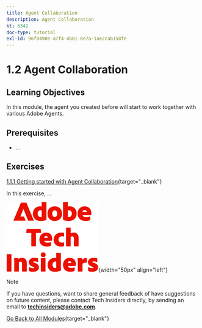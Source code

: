 ```yaml
---
title: Agent Collaboration
description: Agent Collaboration
kt: 5342
doc-type: tutorial
exl-id: 96f8490e-a7f4-4b81-8e7a-1ae2cab158fe
---
```

# 1.2 Agent Collaboration

## Learning Objectives

In this module, the agent you created before will start to work together with various Adobe Agents.

## Prerequisites

- ...

## Exercises

[1.1.1 Getting started with Agent Collaboration](./ex1.md){target="_blank"}

In this exercise, ...

![Tech Insiders](./../../../assets/images/techinsiders.png){width="50px" align="left"}

>[!NOTE]
>
>If you have questions, want to share general feedback of have suggestions on future content, please contact Tech Insiders directly, by sending an email to **techinsiders@adobe.com**.

[Go Back to All Modules](../../../overview.md){target="_blank"}
